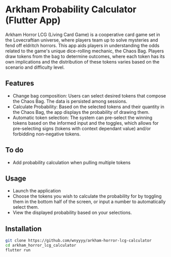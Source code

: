 # Arkham Probability Calculator (Flutter App)
Arkham Horror LCG (Living Card Game) is a cooperative card game set in the Lovecraftian universe, where players team up to solve mysteries and fend off eldritch horrors. This app aids players in understanding the odds related to the game's unique dice-rolling mechanic, the Chaos Bag. Players draw tokens from the bag to determine outcomes, where each token has its own implications and the distribution of these tokens varies based on the scenario and difficulty level.

## Features
- Change bag composition: Users can select desired tokens that compose the Chaos Bag. The data is persisted among sessions.
- Calculate Probability: Based on the selected tokens and their quantity in the Chaos Bag, the app displays the probability of drawing them.
- Automatic token selection: The system can pre-select the winning tokens based on the informed input and the toggles, which allows for pre-selecting signs (tokens with context dependant value) and/or forbidding non-negative tokens.

## To do
- Add probability calculation when pulling multiple tokens

## Usage
- Launch the application
- Choose the tokens you wish to calculate the probability for by toggling them in the bottom half of the screen, or input a number to automatically select them.
- View the displayed probability based on your selections.

## Installation
```bash
git clone https://github.com/wnyyyy/arkham-horror-lcg-calculator
cd arkham_horror_lcg_calculator
flutter run
